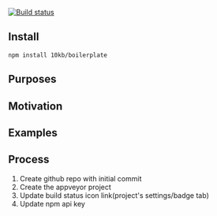 [![Build status](https://ci.appveyor.com/api/projects/status/l42wyn1660xrfjin?svg=true)](https://ci.appveyor.com/project/pavel_shirobok/boilerplate)

Install
-------
`npm install 10kb/boilerplate`

Purposes
--------

Motivation
----------

Examples
--------

Process
-------
1. Create github repo with initial commit
2. Create the appveyor project
3. Update build status icon link(project's settings/badge tab)
4. Update npm api key